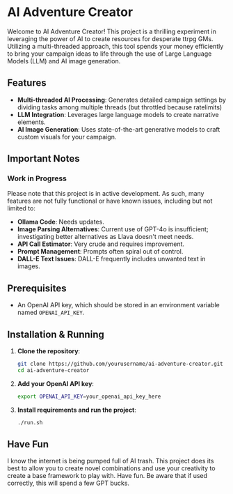 # AI Adventure Creator

Welcome to AI Adventure Creator! This project is a thrilling experiment in leveraging the power of AI to create resources for desperate ttrpg GMs. Utilizing a multi-threaded approach, this tool spends your money efficiently to bring your campaign ideas to life through the use of Large Language Models (LLM) and AI image generation.

## Features

- **Multi-threaded AI Processing**: Generates detailed campaign settings by dividing tasks among multiple threads (but throttled because ratelimits)
- **LLM Integration**: Leverages large language models to create narrative elements.
- **AI Image Generation**: Uses state-of-the-art generative models to craft custom visuals for your campaign.

## Important Notes

### Work in Progress

Please note that this project is in active development. As such, many features are not fully functional or have known issues, including but not limited to:

- **Ollama Code**: Needs updates.
- **Image Parsing Alternatives**: Current use of GPT-4o is insufficient; investigating better alternatives as Llava doesn't meet needs.
- **API Call Estimator**: Very crude and requires improvement.
- **Prompt Management**: Prompts often spiral out of control.
- **DALL-E Text Issues**: DALL-E frequently includes unwanted text in images.

## Prerequisites

- An OpenAI API key, which should be stored in an environment variable named `OPENAI_API_KEY`.

## Installation & Running

1. **Clone the repository**:
    ```bash
    git clone https://github.com/yourusername/ai-adventure-creator.git
    cd ai-adventure-creator
    ```

2. **Add your OpenAI API key**:
    ```bash
    export OPENAI_API_KEY=your_openai_api_key_here
    ```

3. **Install requirements and run the project**:
    ```bash
    ./run.sh
    ```

## Have Fun
I know the internet is being pumped full of AI trash. This project does its best to allow you to create novel combinations and use your creativity to create a base framework to play with. Have fun. Be aware that if used correctly, this will spend a few GPT bucks. 
